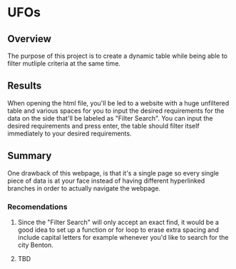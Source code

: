 # UFOs
## Overview
The purpose of this project is to create a dynamic table while being able to filter mutliple criteria at the same time.

## Results
When opening the html file, you'll be led to a website with a huge unfiltered table and various spaces for you to input the desired requirements for the data on the side that'll be labeled as "Filter Search". You can input the desired requirements and press enter, the table should filter itself immediately to your desired requirements. 

## Summary
One drawback of this webpage, is that it's a single page so every single piece of data is at your face instead of having different hyperlinked branches in order to actually navigate the webpage.

### Recomendations
1. Since the "Filter Search" will only accept an exact find, it would be a good idea to set up a function or for loop to erase extra spacing and include capital letters for example whenever you'd like to search for the city Benton. 

2. TBD

